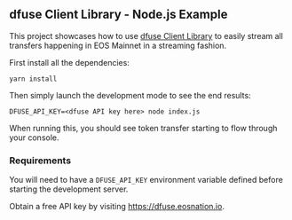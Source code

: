 ## dfuse Client Library - Node.js Example

This project showcases how to use [dfuse Client Library](https://github.com/dfuse-io/client-js)
to easily stream all transfers happening in EOS Mainnet in a streaming fashion.

First install all the dependencies:

    yarn install

Then simply launch the development mode to see the end results:

    DFUSE_API_KEY=<dfuse API key here> node index.js

When running this, you should see token transfer starting to flow through
your console.

### Requirements

You will need to have a `DFUSE_API_KEY` environment variable defined before
starting the development server.

Obtain a free API key by visiting https://dfuse.eosnation.io.
